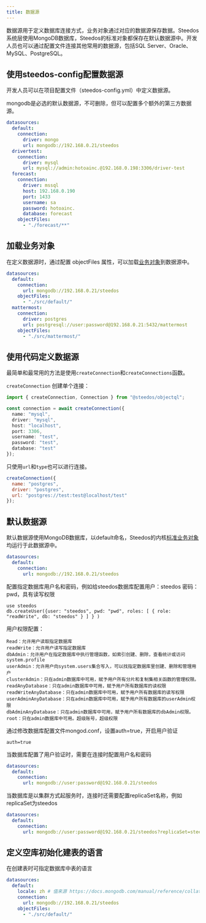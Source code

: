```yaml
---
title: 数据源
---
```


数据源用于定义数据库连接方式，业务对象通过对应的数据源保存数据。Steedos系统层使用MongoDB数据库，Steedos的标准对象都保存在默认数据源中。开发人员也可以通过配置文件连接其他常用的数据源，包括SQL Server、Oracle、MySQL、PostgreSQL。

## 使用steedos-config配置数据源

开发人员可以在项目配置文件（steedos-config.yml）中定义数据源。

mongodb是必选的默认数据源，不可删除，但可以配置多个额外的第三方数据源。

```yaml
datasources:
  default:
    connection:
      driver: mongo
      url: mongodb://192.168.0.21/steedos
  drivertest:
    connection:
      driver: mysql
      url: mysql://admin:hotoainc.@192.168.0.198:3306/driver-test
  forecast:
    connection:
      driver: mssql
      host: 192.168.0.190
      port: 1433
      username: sa
      password: hotoainc.
      database: forecast
    objectFiles:
      - "./forecast/**" 
```

## 加载业务对象

在定义数据源时，通过配置 objectFiles 属性，可以加载[业务对象](./object.md)到数据源中。

```yaml
datasources:
  default:
    connection:
      url: mongodb://192.168.0.21/steedos
    objectFiles:
      - "./src/default/"
  mattermost:
    connection:
      driver: postgres
      url: postgresql://user:password@192.168.0.21:5432/mattermost
    objectFiles:
      - "./src/mattermost/"
```

## 使用代码定义数据源

最简单和最常用的方法是使用`createConnection`和`createConnections`函数。

`createConnection` 创建单个连接：

```typescript
import { createConnection, Connection } from "@steedos/objectql";

const connection = await createConnection({
  name: "mysql",
  driver: "mysql",
  host: "localhost",
  port: 3306,
  username: "test",
  password: "test",
  database: "test"
});
```

只使用`url`和`type`也可以进行连接。

```js
createConnection({
  name: "postgres",  
  driver: "postgres",
  url: "postgres://test:test@localhost/test"
});
```

## 默认数据源

默认数据源使用MongoDB数据库，以default命名，Steedos的内核[标准业务对象](./standard_objects)均运行于此数据源中。

```yaml
datasources:
  default:
    connection:
      url: mongodb://192.168.0.21/steedos
```

配置指定数据库用户名和密码，例如给steedos数据库配置用户：steedos  密码：pwd，具有读写权限

```
use steedos
db.createUser({user: "steedos", pwd: "pwd", roles: [ { role: "readWrite", db: "steedos" } ] } )
```

用户权限配置：

```
Read：允许用户读取指定数据库
readWrite：允许用户读写指定数据库
dbAdmin：允许用户在指定数据库中执行管理函数，如索引创建、删除，查看统计或访问system.profile
userAdmin：允许用户向system.users集合写入，可以找指定数据库里创建、删除和管理用户
clusterAdmin：只在admin数据库中可用，赋予用户所有分片和复制集相关函数的管理权限。
readAnyDatabase：只在admin数据库中可用，赋予用户所有数据库的读权限
readWriteAnyDatabase：只在admin数据库中可用，赋予用户所有数据库的读写权限
userAdminAnyDatabase：只在admin数据库中可用，赋予用户所有数据库的userAdmin权限
dbAdminAnyDatabase：只在admin数据库中可用，赋予用户所有数据库的dbAdmin权限。
root：只在admin数据库中可用。超级账号，超级权限
```

通过修改数据库配置文件mongod.conf，设置auth=true，开启用户验证

```
auth=true
```

当数据库配置了用户验证时，需要在连接时配置用户名和密码

```yaml
datasources:
  default:
    connection:
      url: mongodb://user:password@192.168.0.21/steedos
```

当数据库是以集群方式起服务时，连接时还需要配置replicaSet名称，例如replicaSet为steedos

```yaml
datasources:
  default:
    connection:
      url: mongodb://user:password@192.168.0.21/steedos?replicaSet=steedos
```

## 定义空库初始化建表的语言

在创建表时可指定数据库中表的语言

```yaml
datasources:
  default:
    locale: zh # 值来源 https://docs.mongodb.com/manual/reference/collation-locales-defaults/#collation-languages-locales
    connection:
      url: mongodb://192.168.0.21/steedos
    objectFiles:
      - "./src/default/"
```